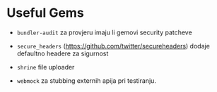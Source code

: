 # Useful Gems

* `bundler-audit` za provjeru imaju li gemovi security patcheve
* `secure_headers` (https://github.com/twitter/secureheaders) dodaje defaultno headere za sigurnost
* `shrine` file uploader

* `webmock` za stubbing externih apija pri testiranju. 

